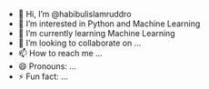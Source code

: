 - 👋 Hi, I’m @habibulislamruddro
- 👀 I’m interested in Python and Machine Learning
- 🌱 I’m currently learning Machine Learning
- 💞️ I’m looking to collaborate on ...
- 📫 How to reach me ...
- 😄 Pronouns: ...
- ⚡ Fun fact: ...

<!---
habibulislamruddro/habibulislamruddro is a ✨ special ✨ repository because its `README.md` (this file) appears on your GitHub profile.
You can click the Preview link to take a look at your changes.
--->
